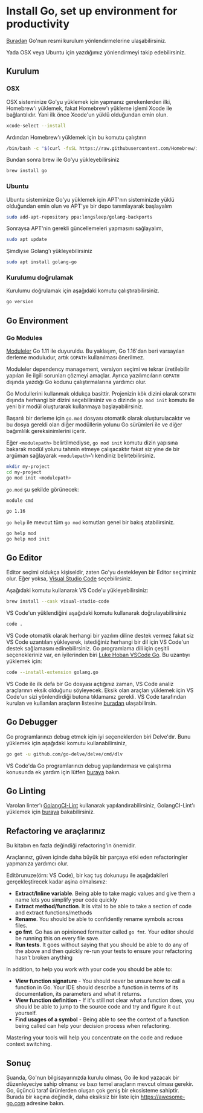# Install Go, set up environment for productivity

[Buradan](https://golang.org/doc/install) Go'nun resmi kurulum yönlendirmelerine ulaşabilirsiniz.

Yada OSX veya Ubuntu için yazdığımız yönlendirmeyi takip edebilirsiniz.

## Kurulum

### OSX

OSX sisteminize Go'yu yüklemek için yapmanız gerekenlerden ilki, Homebrew'ı yüklemek, fakat Homebrew'ı yükleme işlemi Xcode ile bağlantılıdır. Yani ilk önce Xcode'un yüklü olduğundan emin olun.

```sh
xcode-select --install
```

Ardından Homebrew'ı yüklemek için bu komutu çalıştırın

```sh
/bin/bash -c "$(curl -fsSL https://raw.githubusercontent.com/Homebrew/install/master/install.sh)"
```

Bundan sonra brew ile Go'yu yükleyebilirsiniz

```sh
brew install go
```

### Ubuntu

Ubuntu sisteminize Go'yu yüklemek için APT'nın sisteminizde yüklü olduğundan emin olun ve APT'ye bir depo tanımlayarak başlayalım

```sh
sudo add-apt-repository ppa:longsleep/golang-backports
```

Sonraysa APT'nin gerekli güncellemeleri yapmasını sağlayalım,

```sh
sudo apt update
```

Şimdiyse Golang'ı yükleyebilirsiniz

```sh
sudo apt install golang-go
```

### Kurulumu doğrulamak

Kurulumu doğrulamak için aşağıdaki komutu çalıştırabilirsiniz.

```sh
go version
```

## Go Environment

### Go Modules

[Moduleler](https://github.com/golang/go/wiki/Modules) Go 1.11 ile duyuruldu. Bu yaklaşım, Go 1.16'dan beri varsayılan derleme moduludur, artık `GOPATH` kullanılması önerilmez.

Moduleler dependency management, versiyon seçimi ve tekrar üretilebilir yapıları ile ilgili sorunları çözmeyi amaçlar. Ayrıca yazılımcıların `GOPATH` dışında yazdığı Go kodunu çalıştırmalarına yardımcı olur.

Go Modullerini kullanmak oldukça basittir. Projenizin kök dizini olarak `GOPATH` dışında herhangi bir dizini seçebilirsiniz ve o dizinde `go mod init` komutu ile yeni bir modül oluşturarak kullanmaya başlayabilirsiniz.

Başarılı bir derleme için `go.mod` dosyası otomatik olarak oluşturulacaktır ve bu dosya gerekli olan diğer modüllerin yolunu Go sürümleri ile ve diğer bağımlılık gereksinimlerini içerir.

Eğer `<modulepath>` belirtilmediyse, `go mod init` komutu dizin yapısına bakarak modül yolunu tahmin etmeye çalışacaktır fakat siz yine de bir argüman sağlayarak `<modulepath>`'ı kendiniz belirtebilirsiniz.

```sh
mkdir my-project
cd my-project
go mod init <modulepath>
```

`go.mod` şu şekilde görünecek:

```
module cmd

go 1.16

```

`go help` ile mevcut tüm `go mod` komutları genel bir bakış atabilirsiniz.

```sh
go help mod
go help mod init
```

## Go Editor

Editor seçimi oldukça kişiseldir, zaten Go'yu destekleyen bir Editor seçiminiz olur. Eğer yoksa, [Visual Studio Code](https://code.visualstudio.com) seçebilirsiniz.

Aşağıdaki komutu kullanarak VS Code'u yükleyebilirsiniz:

```sh
brew install --cask visual-studio-code
```

VS Code'un yüklendiğini aşağıdaki komutu kullanarak doğrulayabilirsiniz

```sh
code .
```

VS Code otomatik olarak herhangi bir yazılım diline destek vermez fakat siz VS Code uzantıları yükleyerek, istediğiniz herhangi bir dil için VS Code'un destek sağlamasını edinebilirsiniz. Go programlama dili için çeşitli seçenekleriniz var, en iyilerinden biri [Luke Hoban VSCode Go](https://github.com/golang/vscode-go). Bu uzantıyı yüklemek için:

```sh
code --install-extension golang.go
```

VS Code ile ilk defa bir Go dosyası açtığınız zaman, VS Code analiz araçlarının eksik olduğunu söyleyecek. Eksik olan araçları yüklemek için VS Code'un sizi yönlendirdiği butona tıklamanız gerekli. VS Code tarafından kurulan ve kullanılan araçların listesine [buradan](https://github.com/golang/vscode-go/blob/master/docs/tools.md) ulaşabilirsin.

## Go Debugger

Go programlarınızı debug etmek için iyi seçeneklerden biri Delve'dır. Bunu yüklemek için aşağıdaki komutu kullanabilirsiniz,

```sh
go get -u github.com/go-delve/delve/cmd/dlv
```

VS Code'da Go programlarınızı debug yapılandırması ve çalıştırma konusunda ek yardım için lütfen [buraya](https://github.com/golang/vscode-go/blob/master/docs/debugging.md) bakın.

## Go Linting

Varolan linter'ı [GolangCI-Lint](https://golangci-lint.run) kullanarak yapılandırabilirsiniz, GolangCI-Lint'ı yüklemek için [buraya](https://golangci-lint.run/usage/install/) bakabilirsiniz.

## Refactoring ve araçlarınız

Bu kitabın en fazla değindiği refactoring'in önemidir.

Araçlarınız, güven içinde daha büyük bir parçaya etki eden refactoringler yapmanıza yardımcı olur.

Editörunuze(örn: VS Code), bir kaç tuş dokunuşu ile aşağıdakileri gerçekleştirecek kadar aşina olmalısınız:

- **Extract/Inline variable**. Being able to take magic values and give them a name lets you simplify your code quickly
- **Extract method/function**. It is vital to be able to take a section of code and extract functions/methods
- **Rename**. You should be able to confidently rename symbols across files.
- **go fmt**. Go has an opinioned formatter called `go fmt`. Your editor should be running this on every file save.
- **Run tests**. It goes without saying that you should be able to do any of the above and then quickly re-run your tests to ensure your refactoring hasn't broken anything

In addition, to help you work with your code you should be able to:

- **View function signature** - You should never be unsure how to call a function in Go. Your IDE should describe a function in terms of its documentation, its parameters and what it returns.
- **View function definition** - If it's still not clear what a function does, you should be able to jump to the source code and try and figure it out yourself.
- **Find usages of a symbol** - Being able to see the context of a function being called can help your decision process when refactoring.

Mastering your tools will help you concentrate on the code and reduce context switching.

## Sonuç

Şuanda, Go'nun bilgisayarınızda kurulu olması, Go ile kod yazacak bir düzenleyeciye sahip olmanız ve bazı temel araçların mevcut olması gerekir. Go, üçüncü taraf ürünlerden oluşan çok geniş bir ekosisteme sahiptir. Burada bir kaçına değindik, daha eksiksiz bir liste için <https://awesome-go.com> adresine bakın.
